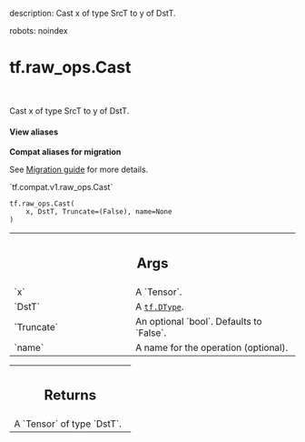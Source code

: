 description: Cast x of type SrcT to y of DstT.

robots: noindex

# tf.raw_ops.Cast

<!-- Insert buttons and diff -->

<table class="tfo-notebook-buttons tfo-api nocontent" align="left">

</table>



Cast x of type SrcT to y of DstT.

<section class="expandable">
  <h4 class="showalways">View aliases</h4>
  <p>
<b>Compat aliases for migration</b>
<p>See
<a href="https://www.tensorflow.org/guide/migrate">Migration guide</a> for
more details.</p>
<p>`tf.compat.v1.raw_ops.Cast`</p>
</p>
</section>

<pre class="devsite-click-to-copy prettyprint lang-py tfo-signature-link">
<code>tf.raw_ops.Cast(
    x, DstT, Truncate=(False), name=None
)
</code></pre>



<!-- Placeholder for "Used in" -->


<!-- Tabular view -->
 <table class="responsive fixed orange">
<colgroup><col width="214px"><col></colgroup>
<tr><th colspan="2"><h2 class="add-link">Args</h2></th></tr>

<tr>
<td>
`x`
</td>
<td>
A `Tensor`.
</td>
</tr><tr>
<td>
`DstT`
</td>
<td>
A <a href="../../tf/dtypes/DType.md"><code>tf.DType</code></a>.
</td>
</tr><tr>
<td>
`Truncate`
</td>
<td>
An optional `bool`. Defaults to `False`.
</td>
</tr><tr>
<td>
`name`
</td>
<td>
A name for the operation (optional).
</td>
</tr>
</table>



<!-- Tabular view -->
 <table class="responsive fixed orange">
<colgroup><col width="214px"><col></colgroup>
<tr><th colspan="2"><h2 class="add-link">Returns</h2></th></tr>
<tr class="alt">
<td colspan="2">
A `Tensor` of type `DstT`.
</td>
</tr>

</table>

